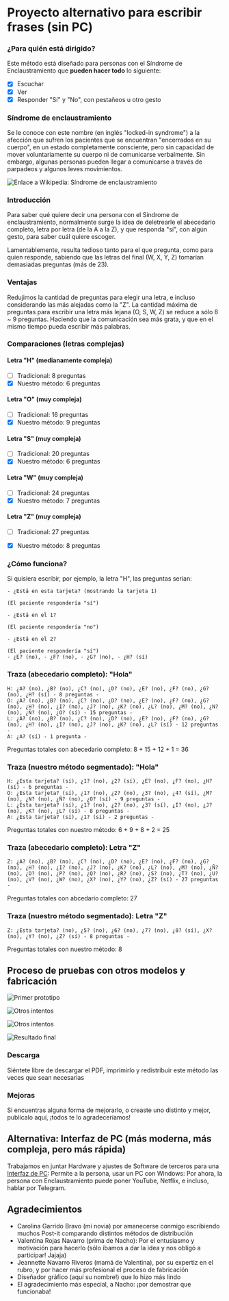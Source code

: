 # Proyecto alternativo para escribir frases (sin PC)

### ¿Para quién está dirigido?

Este método está diseñado para personas con el Síndrome de Enclaustramiento que **pueden hacer todo** lo siguiente:

- [x] Escuchar
- [x] Ver
- [x] Responder "Sí" y "No", con pestañeos u otro gesto

### Síndrome de enclaustramiento

Se le conoce con este nombre (en inglés "locked-in syndrome") a la afección que sufren los pacientes que se encuentran "encerrados en su cuerpo", en un estado completamente consciente, pero sin capacidad de mover voluntariamente su cuerpo ni de comunicarse verbalmente. Sin embargo, algunas personas pueden llegar a comunicarse a través de parpadeos y algunos leves movimientos.

![Enlace a Wikipedia: Síndrome de enclaustramiento](https://es.wikipedia.org/wiki/S%C3%ADndrome_de_enclaustramiento)

### Introducción

Para saber qué quiere decir una persona con el Síndrome de enclaustramiento, normalmente surge la idea de deletrearle el abecedario completo, letra por letra (de la A a la Z), y que responda "sí", con algún gesto, para saber cuál quiere escoger.

Lamentablemente, resulta tedioso tanto para el que pregunta, como para quien responde, sabiendo que las letras del final (W, X, Y, Z) tomarían demasiadas preguntas (más de 23).

### Ventajas

Redujimos la cantidad de preguntas para elegir una letra, e incluso considerando las más alejadas como la "Z". La cantidad máxima de preguntas para escribir una letra más lejana (O, S, W, Z) se reduce a sólo 8 ~ 9 preguntas. Haciendo que la comunicación sea más grata, y que en el mismo tiempo pueda escribir más palabras.

### Comparaciones (letras complejas)

#### Letra "H" (medianamente compleja)

- [ ] Tradicional: 8 preguntas
- [x] Nuestro método: 6 preguntas

#### Letra "O" (muy compleja)
- [ ] Tradicional: 16 preguntas
- [x] Nuestro método: 9 preguntas

#### Letra "S" (muy compleja)
- [ ] Tradicional: 20 preguntas
- [x] Nuestro método: 6 preguntas

#### Letra "W" (muy compleja)
- [ ] Tradicional: 24 preguntas
- [x] Nuestro método: 7 preguntas

#### Letra "Z" (muy compleja)

- [ ] Tradicional: 27 preguntas
- [x] Nuestro método: 8 preguntas


### ¿Cómo funciona?

Si quisiera escribir, por ejemplo, la letra "H", las preguntas serían:

```
- ¿Está en esta tarjeta? (mostrando la tarjeta 1)

(El paciente respondería "sí")

- ¿Está en el 1?

(El paciente respondería "no")

- ¿Está en el 2?

(El paciente respondería "sí")
- ¿E? (no), - ¿F? (no), - ¿G? (no), - ¿H? (sí)

```

### Traza (abecedario completo): "Hola"

```
H: ¿A? (no), ¿B? (no), ¿C? (no), ¿D? (no), ¿E? (no), ¿F? (no), ¿G? (no), ¿H? (sí) - 8 preguntas -
O: ¿A? (no), ¿B? (no), ¿C? (no), ¿D? (no), ¿E? (no), ¿F? (no), ¿G? (no), ¿H? (no), ¿I? (no), ¿J? (no), ¿K? (no), ¿L? (no), ¿M? (no), ¿N? (no), ¿Ñ? (no), ¿O? (sí) - 15 preguntas -
L: ¿A? (no), ¿B? (no), ¿C? (no), ¿D? (no), ¿E? (no), ¿F? (no), ¿G? (no), ¿H? (no), ¿I? (no), ¿J? (no), ¿K? (no), ¿L? (sí) - 12 preguntas -
A: ¿A? (sí) - 1 pregunta -
```

Preguntas totales con abecedario completo: 8 + 15 + 12 + 1 = 36

### Traza (nuestro método segmentado): "Hola"

```
H: ¿Esta tarjeta? (sí), ¿1? (no), ¿2? (sí), ¿E? (no), ¿F? (no), ¿H? (sí) - 6 preguntas -
O: ¿Esta tarjeta? (sí), ¿1? (no), ¿2? (no), ¿3? (no), ¿4? (sí), ¿M? (no), ¿N? (no), ¿Ñ? (no), ¿O? (sí) - 9 preguntas -
L: ¿Esta tarjeta? (sí), ¿1? (no), ¿2? (no), ¿3? (sí), ¿I? (no), ¿J? (no), ¿K? (no), ¿L? (sí) - 8 preguntas -
A: ¿Esta tarjeta? (sí), ¿1? (sí) - 2 preguntas -
```

Preguntas totales con nuestro método: 6 + 9 + 8 + 2 = 25

### Traza (abecedario completo): Letra "Z"

```
Z: ¿A? (no), ¿B? (no), ¿C? (no), ¿D? (no), ¿E? (no), ¿F? (no), ¿G? (no), ¿H? (no), ¿I? (no), ¿J? (no), ¿K? (no), ¿L? (no), ¿M? (no), ¿Ñ? (no), ¿O? (no), ¿P? (no), ¿Q? (no), ¿R? (no), ¿S? (no), ¿T? (no), ¿U? (no), ¿V? (no), ¿W? (no), ¿X? (no), ¿Y? (no), ¿Z? (sí) - 27 preguntas -
```

Preguntas totales con abcedario completo: 27

### Traza (nuestro método segmentado): Letra "Z"

```
Z: ¿Esta tarjeta? (no), ¿5? (no), ¿6? (no), ¿7? (no), ¿8? (sí), ¿X? (no), ¿Y? (no), ¿Z? (sí) - 8 preguntas -
```

Preguntas totales con nuestro método: 8

## Proceso de pruebas con otros modelos y fabricación

![Primer prototipo](https://raw.githubusercontent.com/sebacarrasco93/enclaustramiento/master/fotos/20181231_034201.jpg)

![Otros intentos](https://raw.githubusercontent.com/sebacarrasco93/enclaustramiento/master/fotos/20181231_132952.jpg)

![Otros intentos](https://raw.githubusercontent.com/sebacarrasco93/enclaustramiento/master/fotos/20181231_135525.jpg)

![Resultado final](https://raw.githubusercontent.com/sebacarrasco93/enclaustramiento/master/fotos/20181231_154921.jpg)

### Descarga
Siéntete libre de descargar el PDF, imprimirlo y redistribuir este método las veces que sean necesarias

### Mejoras
Si encuentras alguna forma de mejorarlo, o creaste uno distinto y mejor, publícalo aquí, ¡todos te lo agradeceríamos!

## Alternativa: Interfaz de PC (más moderna, más compleja, pero más rápida)

Trabajamos en juntar Hardware y ajustes de Software de terceros para una [Interfaz de PC](https://github.com/sebacarrasco93/enclaustramiento/blob/master/readme.md): Permite a la persona, usar un PC con Windows: Por ahora, la persona con Enclaustramiento puede poner YouTube, Netflix, e incluso, hablar por Telegram.

## Agradecimientos

- Carolina Garrido Bravo (mi novia) por amanecerse conmigo escribiendo muchos Post-it comparando distintos métodos de distribución
- Valentina Rojas Navarro (prima de Nacho): Por el entusiasmo y motivación para hacerlo (sólo íbamos a dar la idea y nos obligó a participar! Jajaja)
- Jeannette Navarro Riveros (mamá de Valentina), por su expertiz en el rubro, y por hacer más profesional el proceso de fabricación
- Diseñador gráfico (aquí su nombre!) que lo hizo más lindo
- El agradecimiento más especial, a Nacho: ¡por demostrar que funcionaba!